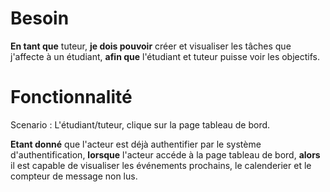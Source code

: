 # Besoin

**En tant que** tuteur, **je dois pouvoir** créer et visualiser les tâches que j'affecte à un étudiant, **afin que** l'étudiant et tuteur puisse voir les objectifs.

# Fonctionnalité

Scenario : L'étudiant/tuteur, clique sur la page tableau de bord.

**Etant donné** que l'acteur est déjà authentifier par le système d'authentification, **lorsque** l'acteur accéde à la page tableau de bord,
**alors** il est capable de visualiser les événements prochains, le calenderier et le compteur de message non lus.
